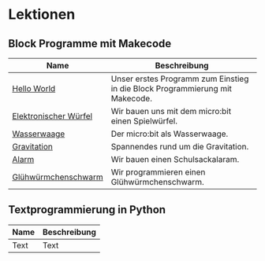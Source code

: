 # Lektionen

## Block Programme mit Makecode

|Name|Beschreibung|
|-|-|
|[Hello World](10_hello_world/lesson.md) | Unser erstes Programm zum Einstieg in die Block Programmierung mit Makecode.|
|[Elektronischer Würfel](20_dice/lesson.md) | Wir bauen uns mit dem micro:bit einen Spielwürfel.|
|[Wasserwaage](30_level/lesson.md) | Der micro:bit als Wasserwaage.|
|[Gravitation](40_gravity/lesson.md) | Spannendes rund um die Gravitation.|
|[Alarm](50_alarm/lesson.md) | Wir bauen einen Schulsackalaram.|
|[Glühwürmchenschwarm](60_firefly/lesson.md) | Wir programmieren einen Glühwürmchenschwarm.|



## Textprogrammierung in Python

|Name|Beschreibung|
|-|-|
|Text|Text|

